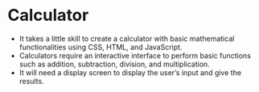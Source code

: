 # <span style="font-size: 32px; font-weight: bold;">Calculator</span>

- It takes a little skill to create a calculator with basic mathematical functionalities using CSS, HTML, and JavaScript.
- Calculators require an interactive interface to perform basic functions such as addition, subtraction, division, and multiplication.
- It will need a display screen to display the user’s input and give the results.


